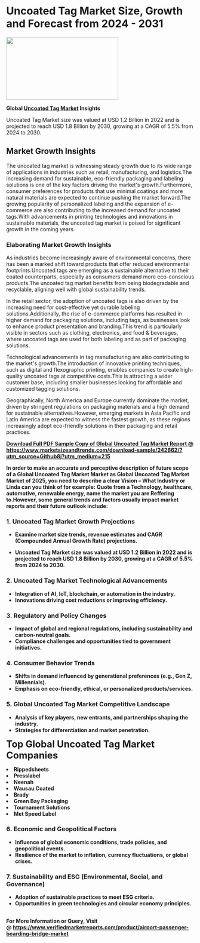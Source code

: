 <H1>Uncoated Tag Market Size, Growth and Forecast from 2024 - 2031</H1><img class="aligncenter size-medium wp-image-584254" src="https://thirdeyenews.in/wp-content/uploads/2024/09/Global-Market-Research-300x168.jpeg" alt="" width="300" height="168" /><p><strong>Global&nbsp;<a href="https://www.marketsizeandtrends.com/download-sample/242662/?utm_source=Github8j?utm_medium=215">Uncoated Tag Market</a> Insights</strong></p><p>Uncoated Tag Market size was valued at USD 1.2 Billion in 2022 and is projected to reach USD 1.8 Billion by 2030, growing at a CAGR of 5.5% from 2024 to 2030.</p><p><!DOCTYPE html> <html lang="en"> <head> <meta charset="UTF-8"> <meta name="viewport" content="width=device-width, initial-scale=1.0"> <title>Uncoated Tag Market Growth Insights</title> </head> <body> <h2>Market Growth Insights</h2> <p>The uncoated tag market is witnessing steady growth due to its wide range of applications in industries such as retail, manufacturing, and logistics.The increasing demand for sustainable, eco-friendly packaging and labeling solutions is one of the key factors driving the market's growth.Furthermore, consumer preferences for products that use minimal coatings and more natural materials are expected to continue pushing the market forward.The growing popularity of personalized labeling and the expansion of e-commerce are also contributing to the increased demand for uncoated tags.With advancements in printing technologies and innovations in sustainable materials, the uncoated tag market is poised for significant growth in the coming years.</p> <p><strong><a href="#"></a></strong></p> <h3>Elaborating Market Growth Insights</h3> <p>As industries become increasingly aware of environmental concerns, there has been a marked shift toward products that offer reduced environmental footprints.Uncoated tags are emerging as a sustainable alternative to their coated counterparts, especially as consumers demand more eco-conscious products.The uncoated tag market benefits from being biodegradable and recyclable, aligning well with global sustainability trends.</p> <p>In the retail sector, the adoption of uncoated tags is also driven by the increasing need for cost-effective yet durable labeling solutions.Additionally, the rise of e-commerce platforms has resulted in higher demand for packaging solutions, including tags, as businesses look to enhance product presentation and branding.This trend is particularly visible in sectors such as clothing, electronics, and food & beverages, where uncoated tags are used for both labeling and as part of packaging solutions.</p> <p>Technological advancements in tag manufacturing are also contributing to the market's growth.The introduction of innovative printing techniques, such as digital and flexographic printing, enables companies to create high-quality uncoated tags at competitive costs.This is attracting a wider customer base, including smaller businesses looking for affordable and customized tagging solutions.</p> <p>Geographically, North America and Europe currently dominate the market, driven by stringent regulations on packaging materials and a high demand for sustainable alternatives.However, emerging markets in Asia Pacific and Latin America are expected to witness the fastest growth, as these regions increasingly adopt eco-friendly solutions in their packaging and retail practices.</p> <p><strong><a href="#"></p><p><span class=""><strong>Download Full PDF Sample Copy of Global Uncoated Tag Market Report</strong> @ <a href="https://www.marketsizeandtrends.com/download-sample/242662/?utm_source=Github8j?utm_medium=215" target="_blank">https://www.marketsizeandtrends.com/download-sample/242662/?utm_source=Github8j?utm_medium=215</a></span></p><p>In order to make an accurate and perceptive description of future scope of a Global&nbsp;Uncoated Tag Market Market as Global&nbsp;Uncoated Tag Market Market of 2025, you need to describe a clear Vision &ndash; What Industry or Linda can you think of for example: Quote from a Technology, healthcare, automotive, renewable energy, name the market you are Reffering to.However, some general trends and factors usually impact market reports and their future outlook include:</p><h3>1.&nbsp;<strong>Uncoated Tag Market Growth Projections</strong></h3><ul><li>Examine market size trends, revenue estimates and CAGR (Compounded Annual Growth Rate) projections.</li><li><p>Uncoated Tag Market size was valued at USD 1.2 Billion in 2022 and is projected to reach USD 1.8 Billion by 2030, growing at a CAGR of 5.5% from 2024 to 2030.</p></li></ul><h3>2.&nbsp;<strong>Uncoated Tag Market Technological Advancements</strong></h3><ul><li>Integration of AI, IoT, blockchain, or automation in the industry.</li><li>Innovations driving cost reductions or improving efficiency.</li></ul><h3>3.&nbsp;<strong>Regulatory and Policy Changes</strong></h3><ul><li>Impact of global and regional regulations, including sustainability and carbon-neutral goals.</li><li>Compliance challenges and opportunities tied to government initiatives.</li></ul><h3>4.&nbsp;<strong>Consumer Behavior Trends</strong></h3><ul><li>Shifts in demand influenced by generational preferences (e.g., Gen Z, Millennials).</li><li>Emphasis on eco-friendly, ethical, or personalized products/services.</li></ul><h3>5.&nbsp;<strong>Global Uncoated Tag Market Competitive Landscape</strong></h3><ul><li>Analysis of key players, new entrants, and partnerships shaping the industry.</li><li>Strategies for differentiation and market penetration.</li></ul><p data-pm-slice="1 1 []"><span style="color: inherit; font-family: inherit; font-size: 25px;">Top Global Uncoated Tag Market Companies</span></p><div class="" data-test-id=""><p><li>Rippedsheets</li><li> Presslabel</li><li> Neenah</li><li> Wausau Coated</li><li> Brady</li><li> Green Bay Packaging</li><li> Tournament Solutions</li><li> Met Speed Label</li></p></div><h3>6.&nbsp;<strong>Economic and Geopolitical Factors</strong></h3><ul><li>Influence of global economic conditions, trade policies, and geopolitical events.</li><li>Resilience of the market to inflation, currency fluctuations, or global crises.</li></ul><h3>7.&nbsp;<strong>Sustainability and ESG (Environmental, Social, and Governance)</strong></h3><ul><li>Adoption of sustainable practices to meet ESG criteria.</li><li>Opportunities in green technologies and circular economy principles.</li></ul><h2><strong style="font-size: 14px;">For More Information or Query, Visit @&nbsp;</strong><a style="background-color: #ffffff; font-size: 14px;" href="https://www.marketsizeandtrends.com/report/uncoated-tag-market/" target="_blank">https://www.verifiedmarketreports.com/product/airport-passenger-boarding-bridge-market</a></h2>